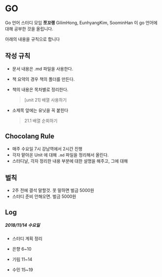 # GO

Go 언어 스터디 모임 **쪼꼬랭** GilimHong, EunhyangKim, SoominHan 이 go 언어에 대해 공부한 것을 올립니다. 

아래의 내용을 규칙으로 합니다

## 작성 규칙

- 문서 내용은 .md 파일을 사용한다.

- 책 요약의 경우 책의 폴더를 만든다. 

- 책의 내용은 목차별로 정리한다. 

  > [unit 21] 배열 사용하기

- 소제목 앞에는 유닛을 꼭 붙힌다

  > 21.1 배열 순회하기



## Chocolang Rule

- 매주 수요일 7시 강남역에서 2시간 진행
- 각자 맡아온 Unit 에 대해 `.md` 파일을 정리해서 올린다.
- 스터디날, 각자 정리한 내용 부분에 대한 설명을 해주고, 그에 대해 



## 벌칙 

- 2주 전에 결석 말할것. 못 말하면 벌금 5000원 
- 스터디 준비 안해오면. 벌금 5000원 



## Log

##### 2018/11/14 수요일

- 스터디 계획 정리 

- 은향 6~10

- 기림 11~14

- 수민 15~19

   
